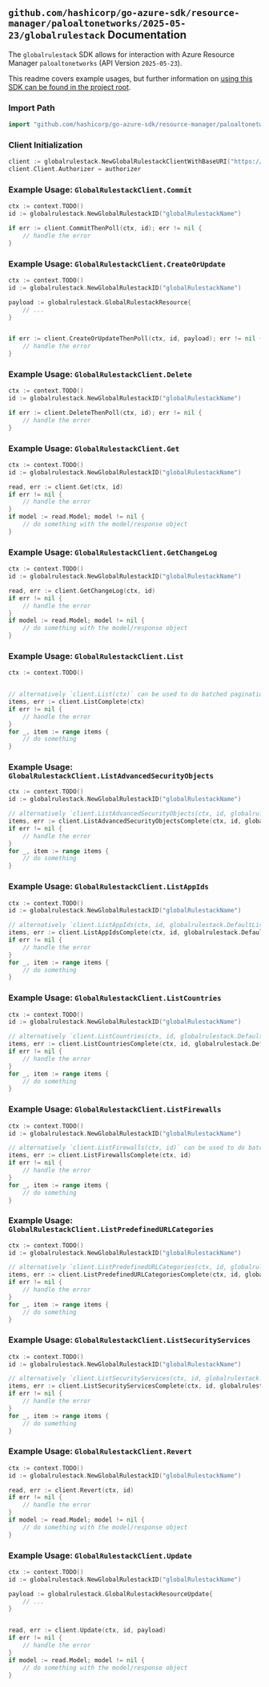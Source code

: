 
## `github.com/hashicorp/go-azure-sdk/resource-manager/paloaltonetworks/2025-05-23/globalrulestack` Documentation

The `globalrulestack` SDK allows for interaction with Azure Resource Manager `paloaltonetworks` (API Version `2025-05-23`).

This readme covers example usages, but further information on [using this SDK can be found in the project root](https://github.com/hashicorp/go-azure-sdk/tree/main/docs).

### Import Path

```go
import "github.com/hashicorp/go-azure-sdk/resource-manager/paloaltonetworks/2025-05-23/globalrulestack"
```


### Client Initialization

```go
client := globalrulestack.NewGlobalRulestackClientWithBaseURI("https://management.azure.com")
client.Client.Authorizer = authorizer
```


### Example Usage: `GlobalRulestackClient.Commit`

```go
ctx := context.TODO()
id := globalrulestack.NewGlobalRulestackID("globalRulestackName")

if err := client.CommitThenPoll(ctx, id); err != nil {
	// handle the error
}
```


### Example Usage: `GlobalRulestackClient.CreateOrUpdate`

```go
ctx := context.TODO()
id := globalrulestack.NewGlobalRulestackID("globalRulestackName")

payload := globalrulestack.GlobalRulestackResource{
	// ...
}


if err := client.CreateOrUpdateThenPoll(ctx, id, payload); err != nil {
	// handle the error
}
```


### Example Usage: `GlobalRulestackClient.Delete`

```go
ctx := context.TODO()
id := globalrulestack.NewGlobalRulestackID("globalRulestackName")

if err := client.DeleteThenPoll(ctx, id); err != nil {
	// handle the error
}
```


### Example Usage: `GlobalRulestackClient.Get`

```go
ctx := context.TODO()
id := globalrulestack.NewGlobalRulestackID("globalRulestackName")

read, err := client.Get(ctx, id)
if err != nil {
	// handle the error
}
if model := read.Model; model != nil {
	// do something with the model/response object
}
```


### Example Usage: `GlobalRulestackClient.GetChangeLog`

```go
ctx := context.TODO()
id := globalrulestack.NewGlobalRulestackID("globalRulestackName")

read, err := client.GetChangeLog(ctx, id)
if err != nil {
	// handle the error
}
if model := read.Model; model != nil {
	// do something with the model/response object
}
```


### Example Usage: `GlobalRulestackClient.List`

```go
ctx := context.TODO()


// alternatively `client.List(ctx)` can be used to do batched pagination
items, err := client.ListComplete(ctx)
if err != nil {
	// handle the error
}
for _, item := range items {
	// do something
}
```


### Example Usage: `GlobalRulestackClient.ListAdvancedSecurityObjects`

```go
ctx := context.TODO()
id := globalrulestack.NewGlobalRulestackID("globalRulestackName")

// alternatively `client.ListAdvancedSecurityObjects(ctx, id, globalrulestack.DefaultListAdvancedSecurityObjectsOperationOptions())` can be used to do batched pagination
items, err := client.ListAdvancedSecurityObjectsComplete(ctx, id, globalrulestack.DefaultListAdvancedSecurityObjectsOperationOptions())
if err != nil {
	// handle the error
}
for _, item := range items {
	// do something
}
```


### Example Usage: `GlobalRulestackClient.ListAppIds`

```go
ctx := context.TODO()
id := globalrulestack.NewGlobalRulestackID("globalRulestackName")

// alternatively `client.ListAppIds(ctx, id, globalrulestack.DefaultListAppIdsOperationOptions())` can be used to do batched pagination
items, err := client.ListAppIdsComplete(ctx, id, globalrulestack.DefaultListAppIdsOperationOptions())
if err != nil {
	// handle the error
}
for _, item := range items {
	// do something
}
```


### Example Usage: `GlobalRulestackClient.ListCountries`

```go
ctx := context.TODO()
id := globalrulestack.NewGlobalRulestackID("globalRulestackName")

// alternatively `client.ListCountries(ctx, id, globalrulestack.DefaultListCountriesOperationOptions())` can be used to do batched pagination
items, err := client.ListCountriesComplete(ctx, id, globalrulestack.DefaultListCountriesOperationOptions())
if err != nil {
	// handle the error
}
for _, item := range items {
	// do something
}
```


### Example Usage: `GlobalRulestackClient.ListFirewalls`

```go
ctx := context.TODO()
id := globalrulestack.NewGlobalRulestackID("globalRulestackName")

// alternatively `client.ListFirewalls(ctx, id)` can be used to do batched pagination
items, err := client.ListFirewallsComplete(ctx, id)
if err != nil {
	// handle the error
}
for _, item := range items {
	// do something
}
```


### Example Usage: `GlobalRulestackClient.ListPredefinedURLCategories`

```go
ctx := context.TODO()
id := globalrulestack.NewGlobalRulestackID("globalRulestackName")

// alternatively `client.ListPredefinedURLCategories(ctx, id, globalrulestack.DefaultListPredefinedURLCategoriesOperationOptions())` can be used to do batched pagination
items, err := client.ListPredefinedURLCategoriesComplete(ctx, id, globalrulestack.DefaultListPredefinedURLCategoriesOperationOptions())
if err != nil {
	// handle the error
}
for _, item := range items {
	// do something
}
```


### Example Usage: `GlobalRulestackClient.ListSecurityServices`

```go
ctx := context.TODO()
id := globalrulestack.NewGlobalRulestackID("globalRulestackName")

// alternatively `client.ListSecurityServices(ctx, id, globalrulestack.DefaultListSecurityServicesOperationOptions())` can be used to do batched pagination
items, err := client.ListSecurityServicesComplete(ctx, id, globalrulestack.DefaultListSecurityServicesOperationOptions())
if err != nil {
	// handle the error
}
for _, item := range items {
	// do something
}
```


### Example Usage: `GlobalRulestackClient.Revert`

```go
ctx := context.TODO()
id := globalrulestack.NewGlobalRulestackID("globalRulestackName")

read, err := client.Revert(ctx, id)
if err != nil {
	// handle the error
}
if model := read.Model; model != nil {
	// do something with the model/response object
}
```


### Example Usage: `GlobalRulestackClient.Update`

```go
ctx := context.TODO()
id := globalrulestack.NewGlobalRulestackID("globalRulestackName")

payload := globalrulestack.GlobalRulestackResourceUpdate{
	// ...
}


read, err := client.Update(ctx, id, payload)
if err != nil {
	// handle the error
}
if model := read.Model; model != nil {
	// do something with the model/response object
}
```

